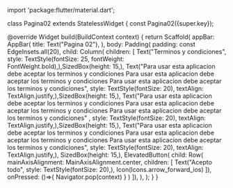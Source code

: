 import 'package:flutter/material.dart';

class Pagina02 extends StatelessWidget {
  const Pagina02({super.key});

  @override
  Widget build(BuildContext context) {
    return Scaffold(
      appBar: AppBar(
        title: Text("Pagina 02"),
      ),
      body: Padding(
        padding: const EdgeInsets.all(20),
        child: Column(
          children: [
            Text("Terminos y condiciones", style: TextStyle(fontSize: 25, fontWeight: FontWeight.bold),),SizedBox(height: 15,),
            Text("Para usar esta aplicacion debe aceptar los terminos y condiciones Para usar esta aplicacion debe aceptar los terminos y condiciones Para usar esta aplicacion debe aceptar los terminos y condiciones", style: TextStyle(fontSize: 20), textAlign: TextAlign.justify,),SizedBox(height: 15,),
            Text("Para usar esta aplicacion debe aceptar los terminos y condiciones Para usar esta aplicacion debe aceptar los terminos y condiciones Para usar esta aplicacion debe aceptar los terminos y condiciones" , style: TextStyle(fontSize: 20), textAlign: TextAlign.justify,),SizedBox(height: 15,),
            Text("Para usar esta aplicacion debe aceptar los terminos y condiciones Para usar esta aplicacion debe aceptar los terminos y condiciones Para usar esta aplicacion debe aceptar los terminos y condiciones", style: TextStyle(fontSize: 20), textAlign: TextAlign.justify,),
            SizedBox(height: 15,),
            ElevatedButton(
              child: Row(
                mainAxisAlignment: MainAxisAlignment.center,
                children: [
                  Text("Acepto todo", style: TextStyle(fontSize: 20),),
                  Icon(Icons.arrow_forward_ios)
              ]), 
              onPressed: ()=>{
                Navigator.pop(context)
              } )
          ]),
      ),
    );
  }
}